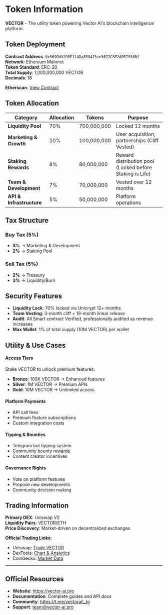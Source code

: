 # Token Information

**VECTOR** - The utility token powering Vector AI's blockchain intelligence platform.

## Token Deployment

**Contract Address**: `0x569Dd3298E114Da858415ee5672C8F2AB57938Bf`\
**Network**: Ethereum Mainnet\
**Token Standard**: ERC-20\
**Total Supply**: 1,000,000,000 VECTOR\
**Decimals**: 18

**Etherscan**: [View Contract](https://etherscan.io/token/0x569Dd3298E114Da858415ee5672C8F2AB57938Bf)

## **Token Allocation**

| Category                 | Allocation | Tokens      | Purpose                                                  |
| ------------------------ | ---------- | ----------- | -------------------------------------------------------- |
| **Liquidity Pool**       | 70%        | 700,000,000 | Locked 12 months                                         |
| **Marketing & Growth**   | 10%        | 100,000,000 | User acquisition, partnerships (Cliff Vested)            |
| **Staking Rewards**      | 8%         | 80,000,000  | Reward distribution pool (Locked before Staking is Life) |
| **Team & Development**   | 7%         | 70,000,000  | Vested over 12 months                                    |
| **API & Infrastructure** | 5%         | 50,000,000  | Platform operations                                      |

## **Tax Structure**

### Buy Tax (5%)

* **3%** → Marketing & Development
* **2%** → Staking Pool

### Sell Tax (5%)

* **2%** → Treasury
* **3%** → Liquidity/Burn

## **Security Features**

* **Liquidity Lock**: 70% locked via Unicrypt 12+ months
* **Team Vesting**: 3-month cliff + 18-month linear release
* **Audit**: All Smart contract Verified, professionally audited as revenue increases
* **Max Wallet**: 1% of total supply (10M VECTOR) per wallet

## **Utility & Use Cases**

#### Access Tiers

Stake VECTOR to unlock premium features:

* **Bronze**: 100K VECTOR → Enhanced features
* **Silver**: 1M VECTOR → Premium APIs
* **Gold**: 10M VECTOR → Unlimited access

#### Platform Payments

* API call fees
* Premium feature subscriptions
* Custom integration costs

#### Tipping & Bounties

* Telegram bot tipping system
* Community bounty rewards
* Content creator incentives

#### Governance Rights

* Vote on platform features
* Propose new developments
* Community decision making

## **Trading Information**

**Primary DEX**: Uniswap V2\
**Liquidity Pairs**: VECTOR/ETH\
**Price Discovery**: Market-driven on decentralized exchanges

**Official Trading Links**:

* Uniswap: [Trade VECTOR](https://app.uniswap.org)
* DexTools: [Chart & Analytics](https://dextools.io)
* CoinGecko: [Market Data](https://coingecko.com)

***

## **Official Resources**

* **Website**: https://vector-ai.pro
* **Documentation**: Complete guides and API docs
* **Community**: https://t.me/vectorai\_tg
* **Support**: team@vector-ai.pro
